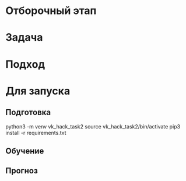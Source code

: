 # Отборочный этап
# Задача
# Подход
# Для запуска
## Подготовка
python3 -m venv vk_hack_task2
source vk_hack_task2/bin/activate
pip3 install -r requirements.txt
## Обучение


## Прогноз